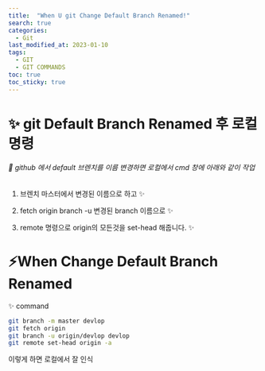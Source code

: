 ```yaml
---
title:  "When U git Change Default Branch Renamed!"
search: true
categories: 
  - Git
last_modified_at: 2023-01-10
tags:
  - GIT 
  - GIT COMMANDS
toc: true
toc_sticky: true
---
```



# ✨ git Default Branch Renamed 후 로컬 명령

######     🌈 github 에서 default 브렌치를 이름 변경하면 로컬에서 cmd 창에 아래와 같이 작업 

1. 브렌치 마스터에서 변경된 이름으로 하고  ✨

2. fetch origin  branch -u 변경된 branch 이름으로 ✨

3. remote 명령으로 origin의 모든것을 set-head 해줍니다. ✨

   

# ⚡️When Change Default Branch Renamed

✨ command

```bash
git branch -m master devlop 
git fetch origin 
git branch -u origin/devlop devlop 
git remote set-head origin -a 
```

 이렇게 하면 로컬에서 잘 인식 
